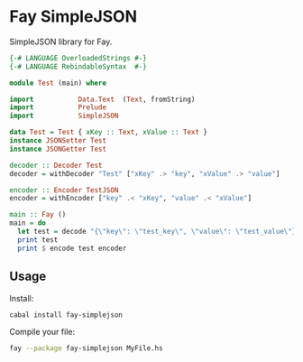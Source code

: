 Fay SimpleJSON
==============

SimpleJSON library for Fay.

```haskell
{-# LANGUAGE OverloadedStrings #-}
{-# LANGUAGE RebindableSyntax  #-}

module Test (main) where

import           Data.Text  (Text, fromString)
import           Prelude
import           SimpleJSON

data Test = Test { xKey :: Text, xValue :: Text }
instance JSONSetter Test
instance JSONGetter Test

decoder :: Decoder Test
decoder = withDecoder "Test" ["xKey" .> "key", "xValue" .> "value"]

encoder :: Encoder TestJSON
encoder = withEncoder ["key" .< "xKey", "value" .< "xValue"]

main :: Fay ()
main = do
  let test = decode "{\"key\": \"test_key\", \"value\": \"test_value\"}" decoder
  print test
  print $ encode test encoder
```

Usage
-----


Install:
```bash
cabal install fay-simplejson
```

Compile your file:

```bash
fay --package fay-simplejson MyFile.hs
```

